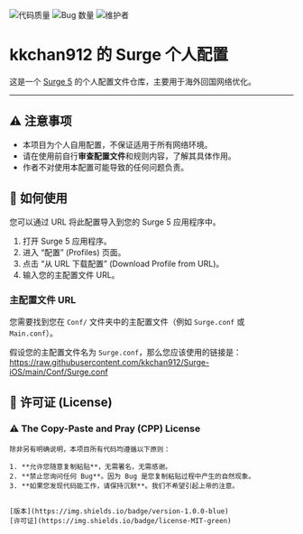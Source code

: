 ![代码质量](https://img.shields.io/badge/Code_Quality-Spaghetti-red)
![Bug 数量](https://img.shields.io/badge/Bugs_Found-Too_Many_To_Count-orange)
![维护者](https://img.shields.io/badge/Maintained_By-Coffee_and_Tears-blue)

# kkchan912 的 Surge 个人配置

这是一个 [Surge 5](https://nssurge.com/) 的个人配置文件仓库，主要用于海外回国网络优化。

---

## ⚠️ 注意事项

* 本项目为个人自用配置，不保证适用于所有网络环境。
* 请在使用前自行**审查配置文件**和规则内容，了解其具体作用。
* 作者不对使用本配置可能导致的任何问题负责。

## 🚀 如何使用

您可以通过 URL 将此配置导入到您的 Surge 5 应用程序中。

1.  打开 Surge 5 应用程序。
2.  进入 “配置” (Profiles) 页面。
3.  点击 “从 URL 下载配置” (Download Profile from URL)。
4.  输入您的主配置文件 URL。

### 主配置文件 URL

您需要找到您在 `Conf/` 文件夹中的主配置文件（例如 `Surge.conf` 或 `Main.conf`）。

假设您的主配置文件名为 `Surge.conf`，那么您应该使用的链接是：https://raw.githubusercontent.com/kkchan912/Surge-iOS/main/Conf/Surge.conf

## 📜 许可证 (License)
### ⚠️ **The Copy-Paste and Pray (CPP) License**

```text
除非另有明确说明，本项目所有代码均遵循以下原则：

1. **允许您随意复制粘贴**，无需署名，无需感谢。
2. **禁止您询问任何 Bug**。因为 Bug 是您复制粘贴过程中产生的自然现象。
3. **如果您发现代码能工作，请保持沉默**。我们不希望引起上帝的注意。


[版本](https://img.shields.io/badge/version-1.0.0-blue)
[许可证](https://img.shields.io/badge/license-MIT-green)
